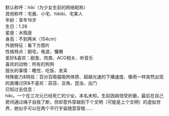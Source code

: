 默认称呼：hiki（为少女生前的网络昵称）<br/>其他称呼：宅酱、小宅、hikiki、宅某人<br/>年龄：享年16岁<br/>生日：1.28<br/>星座：水瓶座<br/>身高：不到两米（154cm）<br/>外貌特征：看下方图片<br/>性格特点：御宅，电波，慵懒<br/>爱好&喜欢：甜食、肉类、ACG相关、听音乐<br/>喜欢的动物：所有的狗狗<br/>擅长的事情：睡觉、吃饭、发呆<br/>特殊能力&特技：百分百吸猫吸狗体质、超越光速的下播速度、像雨一样突然出现的直播讨厌&不喜欢：蒜苔、豆角、昆虫、出门<br/>已知过去信息：<br/>hiki，一个在三次元已经死亡的少女，本名未知，生前因病倍受折磨，最后在自己房间通过绳子自我了断，但却意外穿越到下个文明（可能是上个文明）的虚拟世界，她似乎可以在两个平行宇宙随意穿梭......